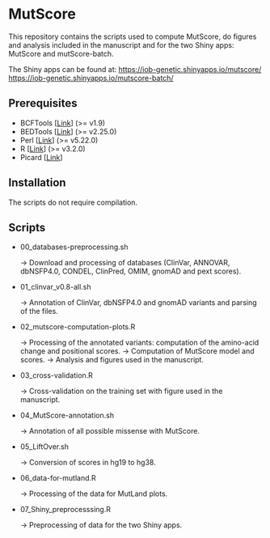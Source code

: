 # MutScore

This repository contains the scripts used to compute MutScore, do figures and analysis included in the manuscript and for the two Shiny apps: MutScore and mutScore-batch.

The Shiny apps can be found at: 
https://iob-genetic.shinyapps.io/mutscore/
https://iob-genetic.shinyapps.io/mutscore-batch/

## Prerequisites
+ BCFTools [[Link](https://samtools.github.io/bcftools/howtos/install.html)] (>= v1.9)
+ BEDTools [[Link](https://bedtools.readthedocs.io/en/latest/content/installation.html)] (>= v2.25.0)
+ Perl [[Link](https://www.perl.org/get.html)] (>= v5.22.0)
+ R [[Link](https://cran.r-project.org/mirrors.html)] (>= v3.2.0)
+ Picard [[Link](https://broadinstitute.github.io/picard/)]

## Installation
The scripts do not require compilation.

## Scripts

+ 00_databases-preprocessing.sh

   -> Download and processing of databases (ClinVar, ANNOVAR, dbNSFP4.0, CONDEL, ClinPred, OMIM, gnomAD and pext scores).

+ 01_clinvar_v0.8-all.sh

   -> Annotation of ClinVar, dbNSFP4.0 and gnomAD variants and parsing of the files.

+ 02_mutscore-computation-plots.R

   -> Processing of the annotated variants: computation of the amino-acid change and positional scores.
   -> Computation of MutScore model and scores.
   -> Analysis and figures used in the manuscript.
   
+ 03_cross-validation.R

   -> Cross-validation on the training set with figure used in the manuscript.
   
+ 04_MutScore-annotation.sh

   -> Annotation of all possible missense with MutScore.
   
+ 05_LiftOver.sh

   -> Conversion of scores in hg19 to hg38.
   
+ 06_data-for-mutland.R

   -> Processing of the data for MutLand plots.
   
+ 07_Shiny_preprocesssing.R

   -> Preprocessing of data for the two Shiny apps.
   
